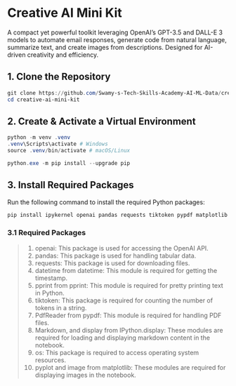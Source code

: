 # Creative AI Mini Kit

A compact yet powerful toolkit leveraging OpenAI’s GPT-3.5 and DALL-E 3 models to automate email responses, generate code from natural language, summarize text, and create images from descriptions. Designed for AI-driven creativity and efficiency.

## 1. Clone the Repository

```powershell
git clone https://github.com/Swamy-s-Tech-Skills-Academy-AI-ML-Data/creative-ai-mini-kit.git
cd creative-ai-mini-kit
```

## 2. Create & Activate a Virtual Environment

```powershell
python -m venv .venv
.venv\Scripts\activate # Windows
source .venv/bin/activate # macOS/Linux

python.exe -m pip install --upgrade pip
```

## 3. Install Required Packages

Run the following command to install the required Python packages:

```powershell
pip install ipykernel openai pandas requests tiktoken pypdf matplotlib ipython jinja2
```

### 3.1 Required Packages

> 1. openai: This package is used for accessing the OpenAI API.
> 1. pandas: This package is used for handling tabular data.
> 1. requests: This package is used for downloading files.
> 1. datetime from datetime: This module is required for getting the timestamp.
> 1. pprint from pprint: This module is required for pretty printing text in Python.
> 1. tiktoken: This package is required for counting the number of tokens in a string.
> 1. PdfReader from pypdf: This module is required for handling PDF files.
> 1. Markdown, and display from IPython.display: These modules are required for loading and displaying markdown content in the notebook.
> 1. os: This package is required to access operating system resources.
> 1. pyplot and image from matplotlib: These modules are required for displaying images in the notebook.
